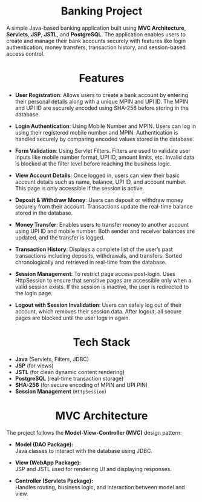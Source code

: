 <h1 align="center">Banking Project</h1>
A simple Java-based banking application built using <b>MVC Architecture</b>, <b>Servlets</b>, <b>JSP</b>, <b>JSTL</b>, and <b>PostgreSQL</b>. The application enables users to create and manage their bank accounts securely with features like login authentication, money transfers, transaction history, and session-based access control.

<h1 align="center">Features</h1>

- **User Registration**: Allows users to create a bank account by entering their personal details along with a unique MPIN and UPI ID. The MPIN and UPI ID are securely encoded using SHA-256 before storing in the database.

- **Login Authentication**: Using Mobile Number and MPIN. Users can log in using their registered mobile number and MPIN. Authentication is handled securely by comparing encoded values stored in the database.

- **Form Validation**: Using Servlet Filters. Filters are used to validate user inputs like mobile number format, UPI ID, amount limits, etc. Invalid data is blocked at the filter level before reaching the business logic.

- **View Account Details**: Once logged in, users can view their basic account details such as name, balance, UPI ID, and account number. This page is only accessible if the session is active.

- **Deposit & Withdraw Money**: Users can deposit or withdraw money securely from their account. Transactions update the real-time balance stored in the database.

- **Money Transfer**: Enables users to transfer money to another account using UPI ID and mobile number. Both sender and receiver balances are updated, and the transfer is logged.

- **Transaction History**: Displays a complete list of the user’s past transactions including deposits, withdrawals, and transfers. Sorted chronologically and retrieved in real-time from the database.

- **Session Management**:  To restrict page access post-login. Uses HttpSession to ensure that sensitive pages are accessible only when a valid session exists. If the session is inactive, the user is redirected to the login page.

- **Logout with Session Invalidation**: Users can safely log out of their account, which removes their session data. After logout, all secure pages are blocked until the user logs in again.

<h1 align="center">Tech Stack</h1>

- **Java** (Servlets, Filters, JDBC)
- **JSP** (for views)
- **JSTL** (for clean dynamic content rendering)
- **PostgreSQL** (real-time transaction storage)
- **SHA-256** (for secure encoding of MPIN and UPI PIN)
- **Session Management** (`HttpSession`)

<h1 align="center">MVC Architecture</h1>

The project follows the **Model-View-Controller (MVC)** design pattern:

- **Model (DAO Package):**  
  Java classes to interact with the database using JDBC.

- **View (WebApp Package):**  
  JSP and JSTL used for rendering UI and displaying responses.

- **Controller (Servlets Package):**  
  Handles routing, business logic, and interaction between model and view.
